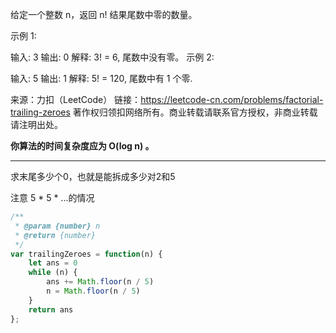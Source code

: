 给定一个整数 n，返回 n! 结果尾数中零的数量。

示例 1:

输入: 3
输出: 0
解释: 3! = 6, 尾数中没有零。
示例 2:

输入: 5
输出: 1
解释: 5! = 120, 尾数中有 1 个零.

来源：力扣（LeetCode）
链接：https://leetcode-cn.com/problems/factorial-trailing-zeroes
著作权归领扣网络所有。商业转载请联系官方授权，非商业转载请注明出处。

**你算法的时间复杂度应为 O(log n) 。**

---

求末尾多少个0，也就是能拆成多少对2和5

注意 5 * 5 * ...的情况

```javascript
/**
 * @param {number} n
 * @return {number}
 */
var trailingZeroes = function(n) {
    let ans = 0
    while (n) {
        ans += Math.floor(n / 5)
        n = Math.floor(n / 5)
    }
    return ans
};
```
